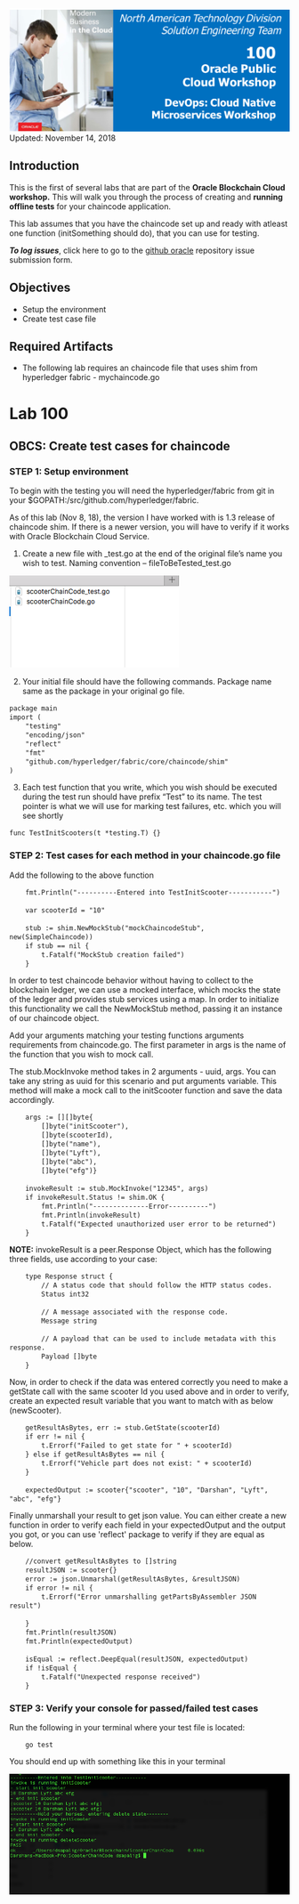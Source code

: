 
![](images/100/Picture100-lab.png)  
Updated: November 14, 2018

## Introduction

This is the first of several labs that are part of the **Oracle Blockchain Cloud workshop.** This will walk you through the process of   creating and **running offline tests** for your chaincode application.

This lab assumes that you have the chaincode set up and ready with atleast one function (initSomething should do), that you can use for testing.

**_To log issues_**, click here to go to the [github oracle](https://github.com/oracle/learning-library/issues/new) repository issue submission form.

## Objectives
- Setup the environment
- Create test case file

## Required Artifacts
- The following lab requires an chaincode file that uses shim from hyperledger fabric - mychaincode.go


# Lab 100

## OBCS: Create test cases for chaincode

### **STEP 1**: Setup environment

To begin with the testing you will need the hyperledger/fabric from git in your $GOPATH:/src/github.com/hyperledger/fabric. 

As of this lab (Nov 8, 18), the version I have worked with is 1.3 release of chaincode shim. If there is a newer version, you will have to verify if it works with Oracle Blockchain Cloud Service.


1.	Create a new file with _test.go at the end of the original file’s name you wish to test. Naming convention – fileToBeTested_test.go

![](images/namingConvention.png)


2.	Your initial file should have the following commands. Package name same as the package in your original go file.

```
package main
import (
	"testing"
	"encoding/json"
	"reflect"
	"fmt"
	"github.com/hyperledger/fabric/core/chaincode/shim" 
)

```

3.	Each test function that you write, which you wish should be executed during the test run should have prefix “Test” to its name.
The test pointer is what we will use for marking test failures, etc. which you will see shortly

```
func TestInitScooters(t *testing.T) {}

```

### **STEP 2**: Test cases for each method in your chaincode.go file

Add the following to the above function


```
    fmt.Println("----------Entered into TestInitScooter-----------")

	var scooterId = "10"

	stub := shim.NewMockStub("mockChaincodeStub", new(SimpleChaincode))
	if stub == nil {
		t.Fatalf("MockStub creation failed")
	}

``` 

In order to test chaincode behavior without having to collect to the blockchain ledger, we can use a mocked interface, which mocks the state of the ledger and provides stub services using a map. In order to initialize this functionality we call the NewMockStub method, passing it an instance of our chaincode object.


Add your arguments matching your testing functions arguments requirements from chaincode.go. The first parameter in args is the name of the function that you wish to mock call.

The stub.MockInvoke method takes in 2 arguments - uuid, args. You can take any string as uuid for this scenario and put arguments variable.
This method will make a mock call to the initScooter function and save the data accordingly.

```
	args := [][]byte{
		[]byte("initScooter"),
		[]byte(scooterId),
		[]byte("name"),
		[]byte("Lyft"),
		[]byte("abc"),
		[]byte("efg")}

	invokeResult := stub.MockInvoke("12345", args)
	if invokeResult.Status != shim.OK {
		fmt.Println("--------------Error----------")
		fmt.Println(invokeResult)
        t.Fatalf("Expected unauthorized user error to be returned")
	}

```

**NOTE:** invokeResult is a peer.Response Object, which has the following three fields, use according to your case:

```
	type Response struct {
		// A status code that should follow the HTTP status codes. 
		Status int32
		
		// A message associated with the response code.
		Message string
		
		// A payload that can be used to include metadata with this response.
		Payload []byte
	}

```


Now, in order to check if the data was entered correctly you need to make a getState call with the same scooter Id you used above and in order to verify, create an expected result variable that you want to match with as below (newScooter).


```
	getResultAsBytes, err := stub.GetState(scooterId)
	if err != nil {
        t.Errorf("Failed to get state for " + scooterId)
    } else if getResultAsBytes == nil {
        t.Errorf("Vehicle part does not exist: " + scooterId)
    }

    expectedOutput := scooter{"scooter", "10", "Darshan", "Lyft", "abc", "efg"}

```

Finally unmarshall your result to get json value.
You can either create a new function in order to verify each field in your expectedOutput and the output you got, or you can use 'reflect' package to verify if they are equal as below.

```
	//convert getResultAsBytes to []string
	resultJSON := scooter{}
	error := json.Unmarshal(getResultAsBytes, &resultJSON)
	if error != nil {
		t.Errorf("Error unmarshalling getPartsByAssembler JSON result") 
	
	}
	fmt.Println(resultJSON)
	fmt.Println(expectedOutput)

	isEqual := reflect.DeepEqual(resultJSON, expectedOutput)
	if !isEqual {
		t.Fatalf("Unexpected response received")
	}
```


### **STEP 3**: Verify your console for passed/failed test cases

Run the following in your terminal where your test file is located:

```
	go test
```

You should end up with something like this in your terminal

![](images/outputInitScooter.png)